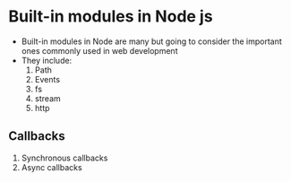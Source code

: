 # Built-in modules in Node js

* Built-in modules in Node are many but going to consider the important ones commonly used in web development
* They include:
  1. Path
  2. Events
  3. fs
  4. stream
  5. http

## Callbacks

1. Synchronous callbacks
2. Async callbacks
